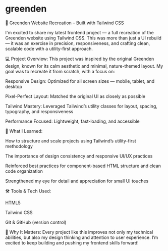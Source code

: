 # greenden

🌿 Greenden Website Recreation – Built with Tailwind CSS

I'm excited to share my latest frontend project — a full recreation of the Greenden website using Tailwind CSS. This was more than just a UI rebuild — it was an exercise in precision, responsiveness, and crafting clean, scalable code with a utility-first approach.

💻 Project Overview:
This project was inspired by the original Greenden design, known for its calm aesthetic and minimal, nature-themed layout. My goal was to recreate it from scratch, with a focus on:

Responsive Design: Optimized for all screen sizes — mobile, tablet, and desktop

Pixel-Perfect Layout: Matched the original UI as closely as possible

Tailwind Mastery: Leveraged Tailwind’s utility classes for layout, spacing, typography, and responsiveness

Performance Focused: Lightweight, fast-loading, and accessible

🧠 What I Learned:

How to structure and scale projects using Tailwind’s utility-first methodology

The importance of design consistency and responsive UI/UX practices

Reinforced best practices for component-based HTML structure and clean code organization

Strengthened my eye for detail and appreciation for small UI touches

🛠 Tools & Tech Used:

HTML5

Tailwind CSS

Git & GitHub (version control)

🌱 Why It Matters:
Every project like this improves not only my technical abilities, but also my design thinking and attention to user experience. I’m excited to keep building and pushing my frontend skills forward!
